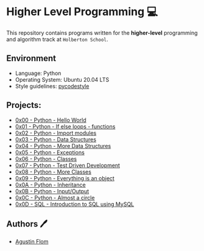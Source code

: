 # Higher Level Programming :computer:

This repository contains programs written for the **higher-level** programming and algorithm track at `Holberton School`. 

## Environment 

* Language: Python
* Operating System: Ubuntu 20.04 LTS
* Style guidelines: [pycodestyle](https://pypi.org/project/pycodestyle/)

## Projects:

* [0x00 - Python - Hello World](./0x00-python-hello_world)
* [0x01 - Python - If else loops - functions](./0x01-python-if_else_loops_functions)
* [0x02 - Python - Import modules](./0x02-python-import_modules)
* [0x03 - Python - Data Structures](./0x03-python-data_structures)
* [0x04 - Python - More Data Structures](./0x04-python-more_data_structures)
* [0x05 - Python - Exceptions](./0x05-python-exceptions)
* [0x06 - Python - Classes](./0x06-python-classes)
* [0x07 - Python - Test Driven Development](./0x07-python-test_driven_development)
* [0x08 - Python - More Classes](./0x08-python-more_classes)
* [0x09 - Python - Everything is an object](./0x09-python-everything_is_object)
* [0x0A - Python - Inheritance](./0x0A-python-inheritance)
* [0x0B - Python - Input/Output](./0x0B-python-input_output)
* [0x0C - Python - Almost a circle](./0x0C-python-almost_a_circle)
* [0x0D - SQL - Introduction to SQL using MySQL](./0x0D-SQL_introduction)

## Authors :pen:

 * [Agustin Flom](https://www.linkedin.com/in/agustin-f/)
